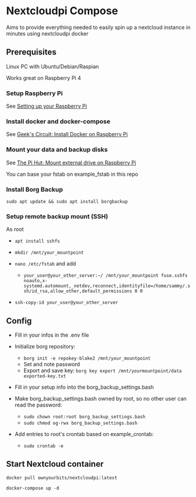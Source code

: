 # Nextcloudpi Compose

Aims to provide everything needed to easily spin up a nextcloud instance in minutes using nextcloudpi docker

## Prerequisites

Linux PC with Ubuntu/Debian/Raspian

Works great on Raspberry Pi 4

### Setup Raspberry Pi

See [Setting up your Raspberry Pi](https://projects.raspberrypi.org/en/projects/raspberry-pi-setting-up)

### Install docker and docker-compose

See [Geek's Circuit: Install Docker on Raspberry Pi](https://geekscircuit.com/how-to-install-docker-and-docker-compose-on-raspberry-pi/)

### Mount your data and backup disks

See [The Pi Hut: Mount external drive on Raspberry Pi](https://thepihut.com/blogs/raspberry-pi-tutorials/how-to-mount-an-external-hard-drive-on-the-raspberry-pi-raspian)

You can base your fstab on example_fstab in this repo

### Install Borg Backup

`sudo apt update && sudo apt install borgbackup`

### Setup remote backup mount (SSH)
As root
- `apt install sshfs`
- `mkdir /mnt/your_mountpoint`
- `nano /etc/fstab` and add

    - `your_user@your_other_server:~/ /mnt/your_mountpoint fuse.sshfs noauto,x-systemd.automount,_netdev,reconnect,identityfile=/home/sammy/.ssh/id_rsa,allow_other,default_permissions 0 0`
- `ssh-copy-id your_user@your_other_server`

## Config

- Fill in your infos in the .env file

- Initialize borg repository:
    - `borg init -e repokey-blake2 /mnt/your_mountpoint`
    - Set and note password
    - Export and save key: `borg key export /mnt/yourmountpoint/data exported-key.txt`

- Fill in your setup info into the borg_backup_settings.bash

- Make borg_backup_settings.bash owned by root, so no other user can read the password:
    - `sudo chown root:root borg_backup_settings.bash`
    - `sudo chmod og-rwx borg_backup_settings.bash`

- Add entries to root's crontab based on example_crontab:
    - `sudo crontab -e`

## Start Nextcloud container
`docker pull ownyourbits/nextcloudpi:latest`

`docker-compose up -d`
